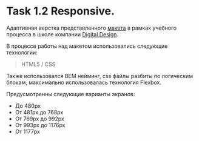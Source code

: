 # Task 1.2 Responsive.

Адаптивная верстка представленного [макета](https://www.figma.com/file/XeWzrTMu0ZyFGeHNAWojBO/Task1?node-id=180%3A256) в рамках учебного процесса в школе компании [Digital Design](https://digdes.ru/).

В процессе работы над макетом использовались следующие технологии: 

> HTML5 / CSS

Также использовался BEM нейминг, css файлы разбиты по логическим блокам, максимально использовалась технология Flexbox.

Предусмотренны следующие варианты экранов:
* До 480px
* От 481px до 768px
* От 769px до 992px
* От 993px до 1176px
* От 1177px



